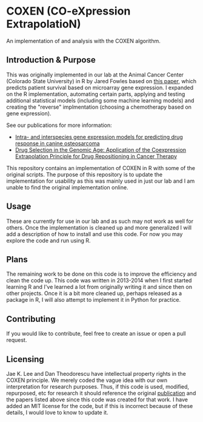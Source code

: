 # COXEN (CO-eXpression ExtrapolatioN)
An implementation of and analysis with the COXEN algorithm.

## Introduction & Purpose
This was originally implemented in our lab at the Animal Cancer Center (Colorado State University) in R by Jared Fowles based on [this paper](https://www.ncbi.nlm.nih.gov/pmc/articles/PMC2831138/), which predicts patient survival based on microarray gene expression. I expanded on the R implementation, automating certain parts, applying and testing additional statistical models (including some machine learning models) and creating the "reverse" implmentation (choosing a chemotherapy based on gene expression). 


See our publications for more information:
  * [Intra- and interspecies gene expression models for predicting drug response in canine osteosarcoma](https://www.ncbi.nlm.nih.gov/pmc/articles/PMC4759767/) 
  * [Drug Selection in the Genomic Age: Application of the Coexpression Extrapolation Principle for Drug Repositioning in Cancer Therapy](https://www.liebertpub.com/doi/10.1089/adt.2015.29012.dlgdrrr)


This repository contains an implementation of COXEN in R with some of the original scripts. The purpose of this repository is to update the implementation for usability as this was mainly used in just our lab and I am unable to find the original implementation online. 

## Usage
These are currently for use in our lab and as such may not work as well for others. Once the implementation is cleaned up and more generalized I will add a description of how to install and use this code. For now you may explore the code and run using R. 

## Plans
The remaining work to be done on this code is to improve the efficiency and clean the code up. This code was written in 2013-2014 when I first started learning R and I've learned a lot from originally writing it and since then on other projects. Once it is a bit more cleaned up, perhaps released as a package in R, I will also attempt to implement it in Python for practice.

## Contributing
If you would like to contribute, feel free to create an issue or open a pull request. 

## Licensing
Jae K. Lee and Dan Theodorescu have intellectual property rights in the COXEN principle. We merely coded the vague idea with our own interpretation for research purposes. Thus, if this code is used, modified, repurposed, etc for research it should reference the original [publication](https://www.ncbi.nlm.nih.gov/pmc/articles/PMC2831138/) and the papers listed above since this code was created for that work. I have added an MIT license for the code, but if this is incorrect because of these details, I would love to know to update it. 
